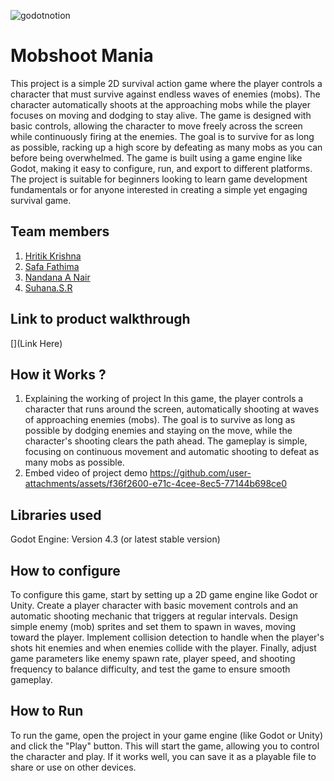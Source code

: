 

![godotnotion](https://github.com/user-attachments/assets/45bfa5c9-7e8a-4e64-bde3-a2db95e0762e)



# Mobshoot Mania
This project is a simple 2D survival action game where the player controls a character that must survive against endless waves of enemies (mobs). The character automatically shoots at the approaching mobs while the player focuses on moving and dodging to stay alive. The game is designed with basic controls, allowing the character to move freely across the screen while continuously firing at the enemies. The goal is to survive for as long as possible, racking up a high score by defeating as many mobs as you can before being overwhelmed. The game is built using a game engine like Godot, making it easy to configure, run, and export to different platforms. The project is suitable for beginners looking to learn game development fundamentals or for anyone interested in creating a simple yet engaging survival game.
## Team members
1. [Hritik Krishna](https://github.com/hrit-tik)
2. [Safa Fathima](https://github.com/SAFA-010)
3. [Nandana A Nair](https://github.com/Nandanaanairr)
4. [Suhana.S.R](https://github.com/Suhanamaluu)
## Link to product walkthrough
[](Link Here)
## How it Works ?
1. Explaining the working of project
   In this game, the player controls a character that runs around the screen, automatically shooting at waves of approaching enemies (mobs). The goal is to survive as long as possible by dodging enemies and staying 
   on the move, while the character's shooting clears the path ahead. The gameplay is simple, focusing on continuous movement and automatic shooting to defeat as many mobs as possible.
2. Embed video of project demo
                  https://github.com/user-attachments/assets/f36f2600-e71c-4cee-8ec5-77144b698ce0
## Libraries used
Godot Engine: Version 4.3 (or latest stable version)
## How to configure
To configure this game, start by setting up a 2D game engine like Godot or Unity. Create a player character with basic movement controls and an automatic shooting mechanic that triggers at regular intervals. Design simple enemy (mob) sprites and set them to spawn in waves, moving toward the player. Implement collision detection to handle when the player's shots hit enemies and when enemies collide with the player. Finally, adjust game parameters like enemy spawn rate, player speed, and shooting frequency to balance difficulty, and test the game to ensure smooth gameplay.
## How to Run
To run the game, open the project in your game engine (like Godot or Unity) and click the "Play" button. This will start the game, allowing you to control the character and play. If it works well, you can save it as a playable file to share or use on other devices.

